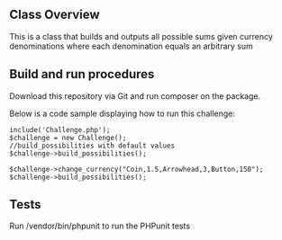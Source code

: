 ## Class Overview

This is a class that builds and outputs all possible sums given currency denominations where each denomination equals an arbitrary sum

## Build and run procedures


Download this repository via Git and run composer on the package.


Below is a code sample displaying how to run this challenge:

```
include('Challenge.php');
$challenge = new Challenge();
//build_possibilities with default values
$challenge->build_possibilities();

$challenge->change_currency("Coin,1.5,Arrowhead,3,Button,150");
$challenge->build_possibilities();

```

## Tests

Run /vendor/bin/phpunit to run the PHPunit tests
